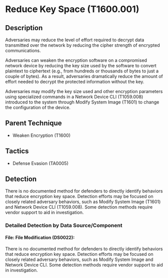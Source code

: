 # Reduce Key Space (T1600.001)

## Description
Adversaries may reduce the level of effort required to decrypt data transmitted over the network by reducing the cipher strength of encrypted communications.

Adversaries can weaken the encryption software on a compromised network device by reducing the key size used by the software to convert plaintext to ciphertext (e.g., from hundreds or thousands of bytes to just a couple of bytes). As a result, adversaries dramatically reduce the amount of effort needed to decrypt the protected information without the key.

Adversaries may modify the key size used and other encryption parameters using specialized commands in a Network Device CLI (T1059.008) introduced to the system through Modify System Image (T1601) to change the configuration of the device. 

## Parent Technique
- Weaken Encryption (T1600)

## Tactics
- Defense Evasion (TA0005)

## Detection
There is no documented method for defenders to directly identify behaviors that reduce encryption key space. Detection efforts may be focused on closely related adversary behaviors, such as Modify System Image (T1601) and Network Device CLI (T1059.008). Some detection methods require vendor support to aid in investigation.

### Detailed Detection by Data Source/Component
#### File: File Modification (DS0022): 
There is no documented method for defenders to directly identify behaviors that reduce encryption key space. Detection efforts may be focused on closely related adversary behaviors, such as Modify System Image and Network Device CLI. Some detection methods require vendor support to aid in investigation.

